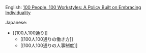 
English: [100 People, 100 Workstyles: A Policy Built on Embracing Individuality](https://blog.kintone.com/company-news/100-people-100-workstyles)

Japanese:
- [[100人100通り]]
    - [[100人100通りの働き方]]
    - [[100人100通りの人事制度]]

